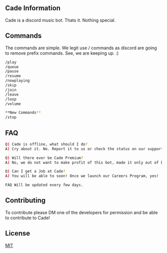 ## Cade Information

Cade is a discord music bot. Thats it. Nothing special.
## Commands

The commands are simple. We legit use / commands as discord are going to remove prefix commands. See, we are keeping up. :)

```bash
/play
/queue
/pause
/resume
/nowplaying
/skip
/join
/leave
/loop
/volume 

**New Commands**
/stop
```

## FAQ

```bash
Q) Cade is offline, what should I do?
A) Cry about it. No. Report it to us or check the status on our support server!

Q) Will there ever be Cade Premium?
A) No, we do not want to make profit of this bot, made it only out of boredom!

Q) Can I get a Job at Cade?
A) You will be able to soon! Once we launch our Careers Program, yes!

FAQ Will be updated every few days.

```

## Contributing
To contribute please DM one of the developers for permission and be able to contribute to Cade!


## License
[MIT](https://github.com/Stift007/CadeBot/blob/main/LICENSE)